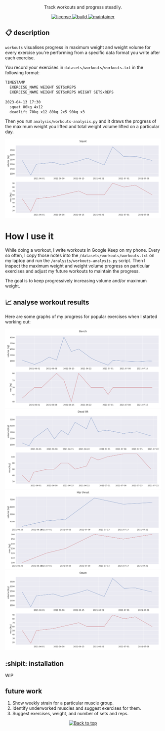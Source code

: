 <!-- <p align="center"> -->
<!--   <img src="" width="300"/> -->
<!-- </p> -->
<p align="center">Track workouts and progress steadily.</p>

<p align="center">
  <a href="https://github.com/mastermedo/workouts/LICENSE">
    <img src="https://img.shields.io/github/license/mastermedo/workouts" alt="license" title="license"/>
  </a>
  <a href="https://github.com/mastermedo/workouts">
    <img src="https://img.shields.io/github/languages/code-size/mastermedo/workouts" alt="build" title="build"/>
  </a>
  <a href="https://github.com/mastermedo/workouts/stargazers">
    <img src="https://img.shields.io/badge/maintainer-mastermedo-yellow" alt="maintainer" title="maintainer"/>
  </a>
</p>

<!-- <p align="center"> -->
<!--   <a href="https://github.com/mastermedo/workouts"> -->
<!--     <img src="https://raw.githubusercontent.com/MasterMedo/mastermedo.github.io/master/assets/img/workouts.svg" alt="demo" title="demo"/> -->
<!--   </a> -->
<!-- </p> -->

## :clipboard: description

`workouts` visualises progress in maximum weight and weight volume for every exercise you're performing from a specific data format you write after each exercise.

You record your exercises in `datasets/workouts/workouts.txt` in the following format:
```
TIMESTAMP
  EXERCISE_NAME WEIGHT SETSxREPS
  EXERCISE_NAME WEIGHT SETSxREPS WEIGHT SETSxREPS

2023-04-13 17:30
  squat 80kg 4x12
  deadlift 70kg x12 80kg 2x5 90kg x3
```

Then you run `analysis/workouts-analysis.py` and it draws the progress of the maximum weight you lifted and total weight volume lifted on a particular day.

![](./img/squat.png)

# How I use it

While doing a workout, I write workouts in Google Keep on my phone.
Every so often, I copy those notes into the `/datasets/workouts/workouts.txt` on my laptop and run the `/analysis/workouts-analysis.py` script.
Then I inspect the maximum weight and weight volume progress on particular exercises and adjust my future workouts to maintain the progress.

The goal is to keep progressively increasing volume and/or maximum weight.

## :chart_with_upwards_trend: analyse workout results

Here are some graphs of my progress for popular exercises when I started working out:

![](./img/bench.png)
![](./img/dead_lift.png)
![](./img/hip_thrust.png)
![](./img/squat.png)

## :shipit: installation

WIP

## future work

1. Show weekly strain for a particular muscle group.
1. Identify underworked muscles and suggest exercises for them.
1. Suggest exercises, weight, and number of sets and reps.

<p align="center">
  <a href="#">
    <img src="https://img.shields.io/badge/⬆️back_to_top_⬆️-white" alt="Back to top" title="Back to top"/>
  </a>
</p>

